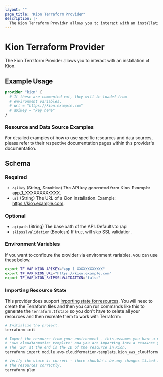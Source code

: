 ```yaml
---
layout: ""
page_title: "Kion Terraform Provider"
description: |-
  The Kion Terraform Provider allows you to interact with an installation of Kion.
---
```


# Kion Terraform Provider

The Kion Terraform Provider allows you to interact with an installation of Kion.

## Example Usage

```terraform
provider "kion" {
  # If these are commented out, they will be loaded from
  # environment variables.
  # url = "https://kion.example.com"
  # apikey = "key here"
}
```

### Resource and Data Source Examples

For detailed examples of how to use specific resources and data sources, please refer to their respective documentation pages within this provider's documentation.

<!-- schema generated by tfplugindocs -->
## Schema

### Required

- `apikey` (String, Sensitive) The API key generated from Kion. Example: app_1_XXXXXXXXXXXX.
- `url` (String) The URL of a Kion installation. Example: <https://kion.example.com>.

### Optional

- `apipath` (String) The base path of the API. Defaults to /api
- `skipsslvalidation` (Boolean) If true, will skip SSL validation.

### Environment Variables

If you want to configure the provider via environment variables, you can use these below.

```bash
export TF_VAR_KION_APIKEY="app_1_XXXXXXXXXXXX"
export TF_VAR_KION_URL="https://kion.example.com"
export TF_VAR_KION_SKIPSSLVALIDATION="false"
```

### Importing Resource State

This provider does support [importing state for resources](https://developer.hashicorp.com/terraform/cli/import). You will need to create the Terraform files and then you can run commands like this to generate the `terraform.tfstate` so you don't have to delete all your resources and then recreate them to work with Terraform:

```bash
# Initialize the project.
terraform init

# Import the resource from your environment - this assumes you have a module called
# 'aws-cloudformation-template' and you are importing into a resource you defined as 'AuditLogging'.
# The '20' at the end is the ID of the resource in Kion.
terraform import module.aws-cloudformation-template.kion_aws_cloudformation_template.AuditLogging 20

# Verify the state is correct - there shouldn't be any changes listed if you defined
# the resources correctly.
terraform plan
```
